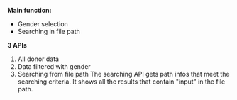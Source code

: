 **Main function:**
- Gender selection
- Searching in file path

**3 APIs**
1. All donor data
2. Data filtered with gender
3. Searching from file path
The searching API gets path infos that meet the searching criteria. It shows all the results that contain "input" in the file path.
